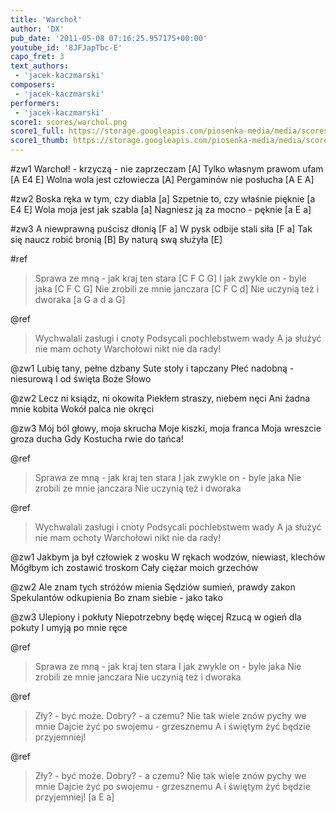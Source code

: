```yaml
---
title: 'Warchoł'
author: 'DX'
pub_date: '2011-05-08 07:16:25.957175+00:00'
youtube_id: '8JFJapTbc-E'
capo_fret: 3
text_authors:
 - 'jacek-kaczmarski'
composers:
 - 'jacek-kaczmarski'
performers:
 - 'jacek-kaczmarski'
score1: scores/warchol.png
score1_full: https://storage.googleapis.com/piosenka-media/media/scores/warchol.png
score1_thumb: https://storage.googleapis.com/piosenka-media/media/scores/warchol.png.180x0_q85_upscale.jpg
---
```


#zw1
Warchoł! - krzyczą - nie zaprzeczam [A]
Tylko własnym prawom ufam [A E4 E]
Wolna wola jest człowiecza [A]
Pergaminów nie posłucha [A E A]

#zw2
Boska ręka w tym, czy diabla [a]
Szpetnie to, czy właśnie pięknie [a E4 E]
Wola moja jest jak szabla [a]
Nagniesz ją za mocno - pęknie [a E a]

#zw3
A niewprawną puścisz dłonią [F a]
W pysk odbije stali siła [F a]
Tak się naucz robić bronią [B]
By naturą swą służyła [E]

#ref
>Sprawa ze mną - jak kraj ten stara [C F C G]
>I jak zwykle on - byle jaka [C F C G]
>Nie zrobili ze mnie janczara [C F C d]
>Nie uczynią też i dworaka [a G a d a G]

@ref
>Wychwalali zasługi i cnoty
>Podsycali pochlebstwem wady
>A ja służyć nie mam ochoty
>Warchołowi nikt nie da rady!

@zw1
Lubię tany, pełne dzbany
Sute stoły i tapczany
Płeć nadobną - niesurową
I od święta Boże Słowo

@zw2
Lecz ni ksiądz, ni okowita
Piekłem straszy, niebem nęci
Ani żadna mnie kobita
Wokół palca nie okręci

@zw3
Mój ból głowy, moja skrucha
Moje kiszki, moja franca
Moja wreszcie groza ducha
Gdy Kostucha rwie do tańca!

@ref
>Sprawa ze mną - jak kraj ten stara
>I jak zwykle on - byle jaka
>Nie zrobili ze mnie janczara
>Nie uczynią też i dworaka

@ref
>Wychwalali zasługi i cnoty
>Podsycali pochlebstwem wady
>A ja służyć nie mam ochoty
>Warchołowi nikt nie da rady!

@zw1
Jakbym ja był człowiek z wosku
W rękach wodzów, niewiast, klechów
Mógłbym ich zostawić troskom
Cały ciężar moich grzechów

@zw2
Ale znam tych stróżów mienia
Sędziów sumień, prawdy zakon
Spekulantów odkupienia
Bo znam siebie - jako tako

@zw3
Ulepiony i pokłuty
Niepotrzebny będę więcej
Rzucą w ogień dla pokuty
I umyją po mnie ręce

@ref
>Sprawa ze mną - jak kraj ten stara
>I jak zwykle on - byle jaka
>Nie zrobili ze mnie janczara
>Nie uczynią też i dworaka

@ref
>Zły? - być może. Dobry? - a czemu?
>Nie tak wiele znów pychy we mnie
>Dajcie żyć po swojemu - grzesznemu
>A i świętym żyć będzie przyjemniej!

@ref
>Zły? - być może. Dobry? - a czemu?
>Nie tak wiele znów pychy we mnie
>Dajcie żyć po swojemu - grzesznemu
>A i świętym żyć będzie przyjemniej! [a E a]